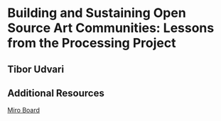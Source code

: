# Building and Sustaining Open Source Art Communities: Lessons from the Processing Project
## Tibor Udvari



## Additional Resources
[Miro Board](https://miro.com/app/board/uXjVMaslHTI=/?share_link_id=310375932515)
